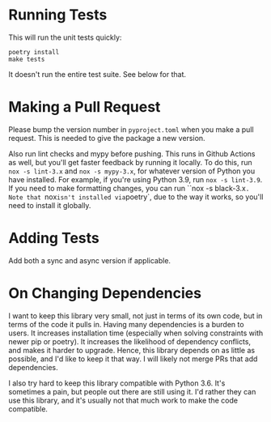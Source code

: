 # Running Tests

This will run the unit tests quickly:

```
poetry install
make tests
```

It doesn't run the entire test suite. See below for that.

# Making a Pull Request

Please bump the version number in `pyproject.toml` when you make a pull request. This is needed to give the package a new version.

Also run lint checks and mypy before pushing. This runs in Github Actions as well, but you'll get faster feedback by running it locally. To do this, run `nox -s lint-3.x` and
`nox -s mypy-3.x`, for whatever version of Python you have installed. For example, if
you're using Python 3.9, run `nox -s lint-3.9`. If you need to make formatting changes,
you can run ``nox -s black-3.x`. Note that `nox` isn't installed via `poetry`, due to
the way it works, so you'll need to install it globally.

# Adding Tests

Add both a sync and async version if applicable.

# On Changing Dependencies

I want to keep this library very small, not just in terms of its own code, but in terms
of the code it pulls in. Having many dependencies is a burden to users. It increases
installation time (especially when solving constraints with newer pip or poetry). It
increases the likelihood of dependency conflicts, and makes it harder to upgrade. Hence,
this library depends on as little as possible, and I'd like to keep it that way. I will
likely not merge PRs that add dependencies.

I also try hard to keep this library compatible with Python 3.6. It's sometimes a pain,
but people out there are still using it. I'd rather they can use this library, and it's
usually not that much work to make the code compatible.
